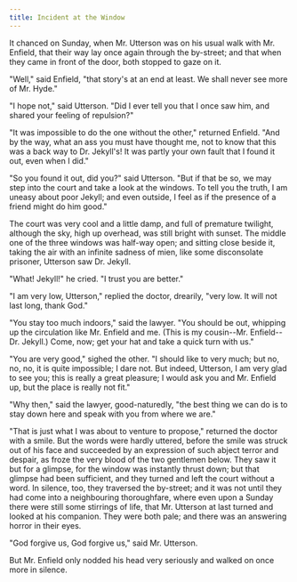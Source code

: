 ```yaml
---
title: Incident at the Window
---
```


It chanced on Sunday, when Mr. Utterson was on his usual walk
with Mr. Enfield, that their way lay once again through the
by-street; and that when they came in front of the door, both
stopped to gaze on it.

"Well," said Enfield, "that story's at an end at least. We shall
never see more of Mr. Hyde."

"I hope not," said Utterson. "Did I ever tell you that I once saw
him, and shared your feeling of repulsion?"

"It was impossible to do the one without the other," returned
Enfield. "And by the way, what an ass you must have thought me,
not to know that this was a back way to Dr. Jekyll's! It was
partly your own fault that I found it out, even when I did."

"So you found it out, did you?" said Utterson. "But if that be
so, we may step into the court and take a look at the windows. To
tell you the truth, I am uneasy about poor Jekyll; and even
outside, I feel as if the presence of a friend might do him
good."

The court was very cool and a little damp, and full of premature
twilight, although the sky, high up overhead, was still bright
with sunset. The middle one of the three windows was half-way
open; and sitting close beside it, taking the air with an
infinite sadness of mien, like some disconsolate prisoner,
Utterson saw Dr. Jekyll.

"What! Jekyll!" he cried. "I trust you are better."

"I am very low, Utterson," replied the doctor, drearily, "very
low. It will not last long, thank God."

"You stay too much indoors," said the lawyer. "You should be out,
whipping up the circulation like Mr. Enfield and me. (This is my
cousin--Mr. Enfield--Dr. Jekyll.) Come, now; get your hat and
take a quick turn with us."

"You are very good," sighed the other. "I should like to very
much; but no, no, no, it is quite impossible; I dare not. But
indeed, Utterson, I am very glad to see you; this is really a
great pleasure; I would ask you and Mr. Enfield up, but the place
is really not fit."

"Why then," said the lawyer, good-naturedly, "the best thing we
can do is to stay down here and speak with you from where we
are."

"That is just what I was about to venture to propose," returned
the doctor with a smile. But the words were hardly uttered,
before the smile was struck out of his face and succeeded
by an expression of such abject terror and despair, as froze the
very blood of the two gentlemen below. They saw it but for a
glimpse, for the window was instantly thrust down; but that
glimpse had been sufficient, and they turned and left the court
without a word. In silence, too, they traversed the by-street;
and it was not until they had come into a neighbouring
thoroughfare, where even upon a Sunday there were still some
stirrings of life, that Mr. Utterson at last turned and looked at
his companion. They were both pale; and there was an answering
horror in their eyes.

"God forgive us, God forgive us," said Mr. Utterson.

But Mr. Enfield only nodded his head very seriously and walked on
once more in silence.
